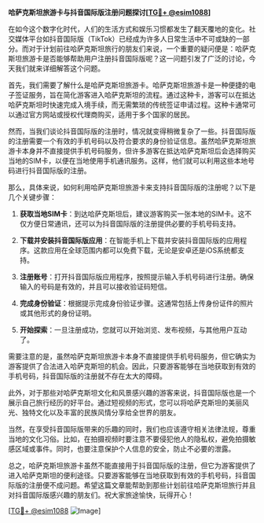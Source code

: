 **哈萨克斯坦旅游卡与抖音国际版注册问题探讨[[TG💪+ @esim1088](https://t.me/s/esim1088)]**

在如今这个数字化时代，人们的生活方式和娱乐习惯都发生了翻天覆地的变化。社交媒体平台如抖音国际版（TikTok）已经成为许多人日常生活中不可或缺的一部分。而对于计划前往哈萨克斯坦旅行的朋友们来说，一个重要的疑问便是：哈萨克斯坦旅游卡是否能够帮助用户注册抖音国际版呢？这一问题引发了广泛的讨论，今天我们就来详细解答这个问题。

首先，我们需要了解什么是哈萨克斯坦旅游卡。哈萨克斯坦旅游卡是一种便捷的电子签证服务，旨在简化游客进入哈萨克斯坦的流程。通过这种卡，游客可以在抵达哈萨克斯坦时快速完成入境手续，而无需繁琐的传统签证申请过程。这种卡通常可以通过官方网站或授权代理商购买，适用于多个国家的居民。

然而，当我们谈论抖音国际版的注册时，情况就变得稍微复杂了一些。抖音国际版的注册需要一个有效的手机号码以及符合要求的身份验证信息。虽然哈萨克斯坦旅游卡本身并不直接提供手机号码服务，但许多游客在抵达哈萨克斯坦后会选择购买当地的SIM卡，以便在当地使用手机通讯服务。这样，他们就可以利用这些本地号码进行抖音国际版的注册。

那么，具体来说，如何利用哈萨克斯坦旅游卡来支持抖音国际版的注册呢？以下是几个关键步骤：

1. **获取当地SIM卡**：到达哈萨克斯坦后，建议游客购买一张本地的SIM卡。这不仅方便日常通讯，还可以为抖音国际版的注册提供必要的手机号码支持。

2. **下载并安装抖音国际版应用**：在智能手机上下载并安装抖音国际版的应用程序。这款应用在全球范围内都可以免费下载，无论是安卓还是iOS系统都支持。

3. **注册账号**：打开抖音国际版应用程序，按照提示输入手机号码进行注册。确保输入的号码是有效的，并且可以接收验证码短信。

4. **完成身份验证**：根据提示完成身份验证步骤。这通常包括上传身份证件的照片或其他形式的身份证明。

5. **开始探索**：一旦注册成功，您就可以开始浏览、发布视频，与其他用户互动了。

需要注意的是，虽然哈萨克斯坦旅游卡本身不直接提供手机号码服务，但它确实为游客提供了合法进入哈萨克斯坦的机会。因此，只要游客能够在当地获取到有效的手机号码，抖音国际版的注册就不存在太大的障碍。

此外，对于那些对哈萨克斯坦文化和风景感兴趣的游客来说，抖音国际版也是一个展示自己旅行经历的好平台。通过短视频的形式，您可以将哈萨克斯坦的美丽风光、独特文化以及丰富的民族风情分享给全世界的朋友。

当然，在享受抖音国际版带来的乐趣的同时，我们也应该遵守相关法律法规，尊重当地的文化习俗。比如，在拍摄视频时要注意不要侵犯他人的隐私权，避免拍摄敏感区域或事件。同时，也要注意保护个人信息的安全，防止不必要的泄露。

总之，哈萨克斯坦旅游卡虽然不能直接用于抖音国际版的注册，但它为游客提供了进入哈萨克斯坦的便利途径。只要游客能够在当地获取到有效的手机号码，抖音国际版的注册便不成问题。希望这篇文章能帮助到那些计划前往哈萨克斯坦旅行并且对抖音国际版感兴趣的朋友们。祝大家旅途愉快，玩得开心！

[[TG💪+ @esim1088](https://t.me/s/esim1088) ![Image](https://i.postimg.cc/4NQfJmqS/Snipaste-2025-05-13-00-14-12.png)]